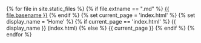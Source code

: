 {% for file in site.static_files %}
{% if file.extname == ".md" %}
[{{ file.basename }}]({{site.baseurl}}/{{file.basename}}.html)
{% endif %}
{% set current_page = 'index.html' %}
{% set display_name = 'Home' %}
{% if current_page == 'index.html' %}
            {{ display_name }} (index.html)
        {% else %}
            {{ current_page }}
        {% endif %}
{% endfor %}
